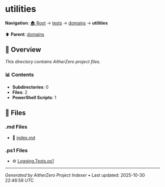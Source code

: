 # utilities

**Navigation**: [🏠 Root](../../../index.md) → [tests](../../index.md) → [domains](../index.md) → **utilities**

⬆️ **Parent**: [domains](../index.md)

## 📖 Overview

*This directory contains AitherZero project files.*

### 📊 Contents

- **Subdirectories**: 0
- **Files**: 2
- **PowerShell Scripts**: 1

## 📄 Files

### .md Files

- 📝 [index.md](./index.md)

### .ps1 Files

- ⚙️ [Logging.Tests.ps1](./Logging.Tests.ps1)

---

*Generated by AitherZero Project Indexer* • Last updated: 2025-10-30 22:46:58 UTC

